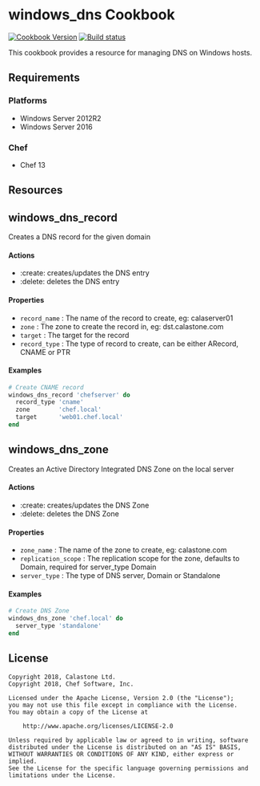 # windows_dns Cookbook

[![Cookbook Version](https://img.shields.io/cookbook/v/windows_dns.svg)](https://supermarket.chef.io/cookbooks/windows_dns)
[![Build status](https://ci.appveyor.com/api/projects/status/08ufviinkdtwi7vm/branch/master?svg=true)](https://ci.appveyor.com/project/ChefWindowsCookbooks/windows-dns/branch/master)

This cookbook provides a resource for managing DNS on Windows hosts.

## Requirements

### Platforms

- Windows Server 2012R2
- Windows Server 2016

### Chef

- Chef 13

## Resources

## windows_dns_record

Creates a DNS record for the given domain

#### Actions

- :create: creates/updates the DNS entry
- :delete: deletes the DNS entry

#### Properties

- `record_name` : The name of the record to create, eg: calaserver01
- `zone` : The zone to create the record in, eg: dst.calastone.com
- `target` : The target for the record
- `record_type` : The type of record to create, can be either ARecord, CNAME or PTR

#### Examples

```ruby
# Create CNAME record
windows_dns_record 'chefserver' do
  record_type 'cname'
  zone        'chef.local'
  target      'web01.chef.local'
end
```

## windows_dns_zone

Creates an Active Directory Integrated DNS Zone on the local server

#### Actions

- :create: creates/updates the DNS Zone
- :delete: deletes the DNS Zone

#### Properties

- `zone_name` : The name of the zone to create, eg: calastone.com
- `replication_scope` : The replication scope for the zone, defaults to Domain, required for server_type Domain
- `server_type` : The type of DNS server, Domain or Standalone

#### Examples

```ruby
# Create DNS Zone
windows_dns_zone 'chef.local' do
  server_type 'standalone'
end
```

## License
```
Copyright 2018, Calastone Ltd.
Copyright 2018, Chef Software, Inc.

Licensed under the Apache License, Version 2.0 (the "License");
you may not use this file except in compliance with the License.
You may obtain a copy of the License at

    http://www.apache.org/licenses/LICENSE-2.0

Unless required by applicable law or agreed to in writing, software
distributed under the License is distributed on an "AS IS" BASIS,
WITHOUT WARRANTIES OR CONDITIONS OF ANY KIND, either express or implied.
See the License for the specific language governing permissions and
limitations under the License.
```
